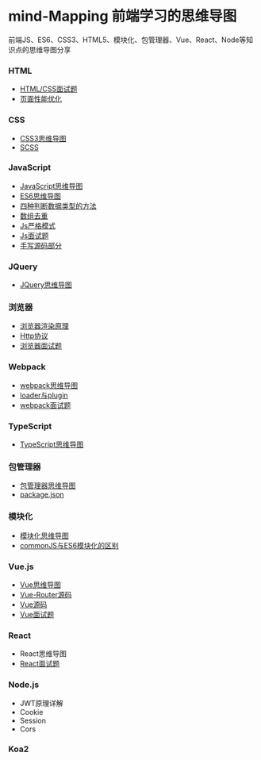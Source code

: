# mind-Mapping 前端学习的思维导图

前端JS、ES6、CSS3、HTML5、模块化、包管理器、Vue、React、Node等知识点的思维导图分享

### HTML
- [HTML/CSS面试题](https://github.com/zhh10/Notes/issues/2)
- [页面性能优化](https://github.com/zhh10/Notes/issues/1)

### CSS
- [CSS3思维导图](https://github.com/zhh10/mind-Mapping/blob/master/CSS3.xmind)
- [SCSS](https://github.com/zhh10/Notes/issues/3)

### JavaScript
- [JavaScript思维导图](https://github.com/zhh10/mind-Mapping/blob/master/JavaScript.xmind)
- [ES6思维导图](https://github.com/zhh10/mind-Mapping/blob/master/ES6.xmind)
- [四种判断数据类型的方法](https://github.com/zhh10/Notes/issues/4)
- [数组去重](https://github.com/zhh10/Notes/issues/17)
- [Js严格模式](https://github.com/zhh10/Notes/issues/19)
- [Js面试题](https://github.com/zhh10/Notes/issues/5)
- [手写源码部分](https://github.com/zhh10/Notes/issues/6)

### JQuery 
- [JQuery思维导图](https://github.com/zhh10/mind-Mapping/blob/master/jquery.xmind)

### 浏览器
- [浏览器渲染原理](https://github.com/zhh10/Notes/issues/7)
- [Http协议](https://github.com/zhh10/Notes/issues/8)
- [浏览器面试题](https://github.com/zhh10/Notes/issues/9)

### Webpack
- [webpack思维导图](https://github.com/zhh10/mind-Mapping/blob/master/Webpack.xmind)
- [loader与plugin](https://github.com/zhh10/Notes/issues/10)
- [webpack面试题](https://github.com/zhh10/Notes/issues/11)

### TypeScript
- [TypeScript思维导图](https://github.com/zhh10/mind-Mapping/blob/master/typescript.xmind)

### 包管理器
- [包管理器思维导图](https://github.com/zhh10/mind-Mapping/blob/master/%E5%8C%85%E7%AE%A1%E7%90%86%E5%99%A8.xmind)
- [package.json](https://github.com/zhh10/Notes/issues/12)

### 模块化
- [模块化思维导图](https://github.com/zhh10/mind-Mapping/blob/master/%E6%A8%A1%E5%9D%97%E5%8C%96.xmind)
- [commonJS与ES6模块化的区别](https://github.com/zhh10/Notes/issues/13)

### Vue.js
- [Vue思维导图](https://github.com/zhh10/mind-Mapping/blob/master/Vue.js.xmind)
- [Vue-Router源码](https://github.com/zhh10/mind-Mapping/blob/master/Vue-Router%E6%BA%90%E7%A0%81.xmind)
- [Vue源码](https://github.com/zhh10/mind-Mapping/blob/master/Vue%E6%BA%90%E7%A0%81.xmind)
- [Vue面试题](https://github.com/zhh10/Notes/issues/14)

### React
- React思维导图
- [React面试题](https://github.com/zhh10/Notes/issues/15)

### Node.js
- JWT原理详解
- Cookie
- Session
- Cors

### Koa2
